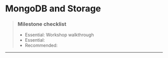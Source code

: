 # MongoDB and Storage

> ### Milestone checklist
> - Essential: Workshop walkthrough
> - Essential: 
> - Recommended:
***
